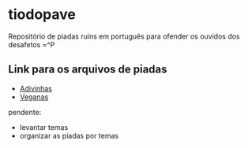 # tiodopave
Repositório de piadas ruins em português para ofender os ouvidos dos desafetos =^P

## Link para os arquivos de piadas
* [Adivinhas](Adivinhas.md)
* [Veganas](Veganas.md)

pendente: 

- levantar temas
- organizar as piadas por temas


